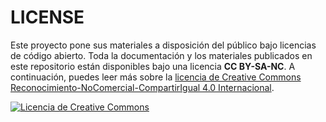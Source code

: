# LICENSE

Este proyecto pone sus materiales a disposición del público bajo licencias de código abierto. Toda la documentación y los materiales publicados en este repositorio están disponibles bajo una licencia  **CC BY-SA-NC**. A continuación, puedes leer más sobre la [licencia de Creative Commons Reconocimiento-NoComercial-CompartirIgual 4.0 Internacional](https://creativecommons.org/licenses/by-nc-sa/4.0/).


<a rel="license" href="http://creativecommons.org/licenses/by-nc-sa/4.0/"><img alt="Licencia de Creative Commons" style="border-width:0" src="https://i.creativecommons.org/l/by-nc-sa/4.0/88x31.png" /></a><br />




